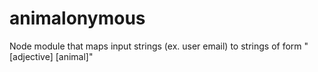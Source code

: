 animalonymous
=============

Node module that maps input strings (ex. user email) to strings of form "[adjective] [animal]"
